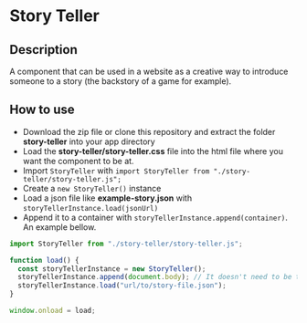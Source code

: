 # Story Teller
## Description
A component that can be used in a website as a creative way to introduce someone to a story (the backstory of a game for example).
## How to use
- Download the zip file or clone this repository and extract the folder **story-teller** into your app directory
- Load the **story-teller/story-teller.css** file into the html file where you want the component to be at.
- Import `StoryTeller` with `import StoryTeller from "./story-teller/story-teller.js";`
- Create a `new StoryTeller()` instance
- Load a json file like **example-story.json** with `storyTellerInstance.load(jsonUrl)`
- Append it to a container with `storyTellerInstance.append(container)`. An example bellow.
```javascript
import StoryTeller from "./story-teller/story-teller.js";

function load() {
  const storyTellerInstance = new StoryTeller();
  storyTellerInstance.append(document.body); // It doesn't need to be the body
  storyTellerInstance.load("url/to/story-file.json");
}

window.onload = load;
```
